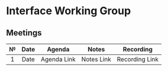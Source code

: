 # Interface Working Group

## Meetings

| № | Date |   Agenda    |   Notes    |   Recording    |
|:-:|:----:|:-----------:|:----------:|:--------------:|
| 1 | Date | Agenda Link | Notes Link | Recording Link |
